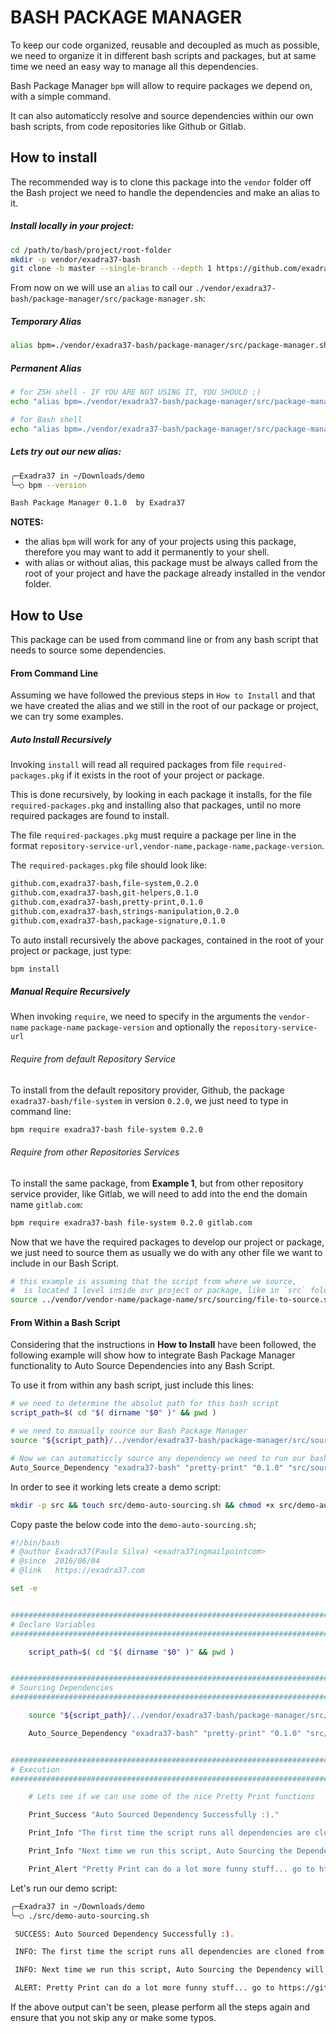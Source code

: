 # BASH PACKAGE MANAGER

To keep our code organized, reusable and decoupled as much as possible, we need to organize it in different bash scripts and packages, but at same time we need an easy way to manage all this dependencies.

Bash Package Manager `bpm` will allow to require packages we depend on, with a simple command.

It can also automaticcly resolve and source dependencies within our own bash scripts, from code repositories like Github or Gitlab.


## How to install

The recommended way is to clone this package into the `vendor` folder off the Bash project we need to handle the dependencies and make an alias to it.

##### Install locally in your project:

```bash
cd /path/to/bash/project/root-folder
mkdir -p vendor/exadra37-bash
git clone -b master --single-branch --depth 1 https://github.com/exadra37-bash/package-manager.git vendor/exadra37-bash/package-manager
```

From now on we will use an `alias` to call our `./vendor/exadra37-bash/package-manager/src/package-manager.sh`:

##### Temporary Alias

```bash
alias bpm=./vendor/exadra37-bash/package-manager/src/package-manager.sh
```

##### Permanent Alias

```bash
# for ZSH shell - IF YOU ARE NOT USING IT, YOU SHOULD ;)
echo "alias bpm=./vendor/exadra37-bash/package-manager/src/package-manager.sh" >> ~/.zshrc && . ~/.zshrc

# for Bash shell
echo "alias bpm=./vendor/exadra37-bash/package-manager/src/package-manager.sh" >> ~/.bashrc && . ~/.bashrc
```

##### Lets try out our new alias:

```bash
╭─Exadra37 in ~/Downloads/demo
╰─○ bpm --version

Bash Package Manager 0.1.0  by Exadra37
```

**NOTES:**

* the alias `bpm` will work for any of your projects using this package, therefore you may want to add it permanently to your shell.
* with alias or without alias, this package must be always called from the root of your project and have the package already installed in the vendor folder.

## How to Use

This package can be used from command line or from any bash script that needs to source some dependencies.

#### From Command Line

Assuming we have followed the previous steps in `How to Install` and that we have created the alias and we still in the root of our package or project, we can try some examples.

##### Auto Install Recursively

Invoking `install` will read all required packages from file `required-packages.pkg` if it exists in the root of your project or package.

This is done recursively, by looking in each package it installs, for the file `required-packages.pkg` and installing also that packages, until no more required packages are found to install.

The file `required-packages.pkg` must require a package per line in the format `repository-service-url,vendor-name,package-name,package-version`.

The `required-packages.pkg` file should look like:

```bash
github.com,exadra37-bash,file-system,0.2.0
github.com,exadra37-bash,git-helpers,0.1.0
github.com,exadra37-bash,pretty-print,0.1.0
github.com,exadra37-bash,strings-manipulation,0.2.0
github.com,exadra37-bash,package-signature,0.1.0
```

To auto install recursively the above packages, contained in the root of your project or package, just type:

```bash
bpm install
```

##### Manual Require Recursively

When invoking `require`, we need to specify in the arguments the `vendor-name` `package-name` `package-version` and optionally the `repository-service-url`

###### Require from default Repository Service

To install from the default repository provider, Github, the package `exadra37-bash/file-system` in version `0.2.0`, we just need to type in command line:

```bash
bpm require exadra37-bash file-system 0.2.0
```

###### Require from other Repositories Services

To install the same package, from **Example 1**, but from other repository service provider, like Gitlab, we will need to add into the end the domain name `gitlab.com`:

```bash
bpm require exadra37-bash file-system 0.2.0 gitlab.com
```

Now that we have the required packages to develop our project or package, we just need to source them as usually we do with any other file we want to include in our Bash Script.

```bash
# this example is assuming that the script from where we source,
#  is located 1 level inside our project or package, like in `src` folder
source ../vendor/vendor-name/package-name/src/sourcing/file-to-source.sh
```


#### From Within a Bash Script

Considering that the instructions in **How to Install** have been followed, the following example will show how to integrate Bash Package Manager functionality to Auto Source Dependencies into any Bash Script.

To use it from within any bash script, just include this lines:

```bash
# we need to determine the absolut path for this bash script
script_path=$( cd "$( dirname "$0" )" && pwd )

# we need to manually source our Bash Package Manager
source "${script_path}/../vendor/exadra37-bash/package-manager/src/sourcing/package-manager-trait.source.sh"

# Now we can automaticcly source any dependency we need to run our bash script
Auto_Source_Dependency "exadra37-bash" "pretty-print" "0.1.0" "src/sourcing/pretty-print-trait.source.sh" "${script_path}/../"
```

In order to see it working lets create a demo script:

```bash
mkdir -p src && touch src/demo-auto-sourcing.sh && chmod +x src/demo-auto-sourcing.sh && vim src/demo-auto-sourcing.sh
```

Copy paste the below code into the `demo-auto-sourcing.sh`;

```bash
#!/bin/bash
# @author Exadra37(Paulo Silva) <exadra37ingmailpointcom>
# @since  2016/06/04
# @link   https://exadra37.com

set -e


#################################################################################################################################################################
# Declare Variables
#################################################################################################################################################################

    script_path=$( cd "$( dirname "$0" )" && pwd )


#################################################################################################################################################################
# Sourcing Dependencies
#################################################################################################################################################################

    source "${script_path}/../vendor/exadra37-bash/package-manager/src/sourcing/package-manager-trait.source.sh"

    Auto_Source_Dependency "exadra37-bash" "pretty-print" "0.1.0" "src/sourcing/pretty-print-trait.source.sh" "${script_path}/../"


#################################################################################################################################################################
# Execution
#################################################################################################################################################################

    # Lets see if we can use some of the nice Pretty Print functions

    Print_Success "Auto Sourced Dependency Successfully :)."

    Print_Info "The first time the script runs all dependencies are cloned from remote repositories, if they do not exist in the vendor folder."

    Print_Info "Next time we run this script, Auto Sourcing the Dependency will not need to clone it, therefore will run faster."

    Print_Alert "Pretty Print can do a lot more funny stuff... go to https://github.com/exadra37-bash/package-manager for more examples."
```

Let's run our demo script:

```bash
╭─Exadra37 in ~/Downloads/demo
╰─○ ./src/demo-auto-sourcing.sh

 SUCCESS: Auto Sourced Dependency Successfully :).

 INFO: The first time the script runs all dependencies are cloned from remote repositories, if they do not exist in the vendor folder.

 INFO: Next time we run this script, Auto Sourcing the Dependency will not need to clone it, therefore will run faster.

 ALERT: Pretty Print can do a lot more funny stuff... go to https://github.com/exadra37-bash/pretty-print for more examples.
```

If the above output can't be seen, please perform all the steps again and ensure that you not skip any or make some typos.

